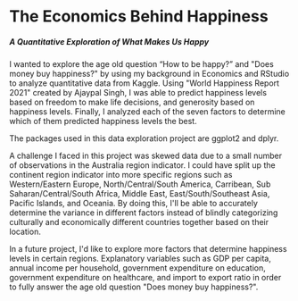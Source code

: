 # The Economics Behind Happiness
##### A Quantitative Exploration of What Makes Us Happy

I wanted to explore the age old question “How to be happy?” and "Does money buy happiness?" by using my background in Economics and RStudio to analyze quantitative data from Kaggle. Using "World Happiness Report 2021" created by Ajaypal Singh, I was able to predict happiness levels based on freedom to make life decisions, and generosity based on happiness levels. Finally, I analyzed each of the seven factors to determine which of them predicted happiness levels the best.

The packages used in this data exploration project are ggplot2 and dplyr.

A challenge I faced in this project was skewed data due to a small number of observations in the Australia region indicator. I could have split up the continent region indicator into more specific regions such as Western/Eastern Europe, North/Central/South America, Carribean, Sub Saharan/Central/South Africa, Middle East, East/South/Southeast Asia, Pacific Islands, and Oceania. By doing this, I'll be able to accurately determine the variance in different factors instead of blindly categorizing culturally and economically different countries together based on their location.

In a future project, I'd like to explore more factors that determine happiness levels in certain regions. Explanatory variables such as GDP per capita, annual income per household, government expenditure on education, government expenditure on healthcare, and import to export ratio in order to fully answer the age old question "Does money buy happiness?". 